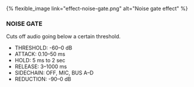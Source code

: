 ---
---
{% flexible_image link="effect-noise-gate.png" alt="Noise gate effect" %}

### NOISE GATE
Cuts off audio going below a certain threshold.

* THRESHOLD: -60–0 dB
* ATTACK: 0.10–50 ms
* HOLD: 5 ms to 2 sec
* RELEASE: 3–1000 ms
* SIDECHAIN: OFF, MIC, BUS A–D
* REDUCTION: -90–0 dB
